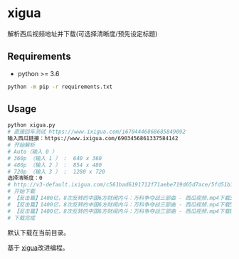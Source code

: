 # xigua
解析西瓜视频地址并下载(可选择清晰度/预先设定标题)

## Requirements

- python >= 3.6

```bash
python -m pip -r requirements.txt
```

## Usage

```bash
python xigua.py
# 直接回车测试 https://www.ixigua.com/i6704446868685849092
输入西瓜链接：https://www.ixigua.com/6903456861337584142
# 开始解析
# Auto（输入 0 ）
# 360p （输入 1 ） :  640 x 360
# 480p （输入 2 ） :  854 x 480
# 720p （输入 3 ） :  1280 x 720
选择清晰度：0
# http://v3-default.ixigua.com/c561bad6191712f71aebe719d65d7ace/5fd51b1f/video/tos/cn/tos-cn-ve-4/ee826b26c74f45c399a3e170f0778083/?a=2012&br=3636&bt=1212&cd=0%7C0%7C0&cr=0&cs=0&cv=1&dr=0&ds=3&er=&l=202012130221380102040550150E3E8569&lr=&mime_type=video_mp4&qs=0&rc=M3R2NHhuPDd5eTMzaTczM0ApZ2Y0NWg6PGVnNzk5ODQzOWcvZ2toZzY2bjNfLS1fLTBzc2AyYi02Y180LWItNmJiYjI6Yw%3D%3D&vl=&vr=
# 开始下载
# 【反击篇】1400亿，8次反转的中国6方财阀内斗：万科争夺战三部曲 - 西瓜视频.mp4下载33.56%---18.21M/s
# 【反击篇】1400亿，8次反转的中国6方财阀内斗：万科争夺战三部曲 - 西瓜视频.mp4下载58.30%---13.42M/s
# 【反击篇】1400亿，8次反转的中国6方财阀内斗：万科争夺战三部曲 - 西瓜视频.mp4下载81.73%---12.71M/s
# 下载完成
```

默认下载在当前目录。

基于 [xigua](https://github.com/py-wuhao/xigua)改进编程。

